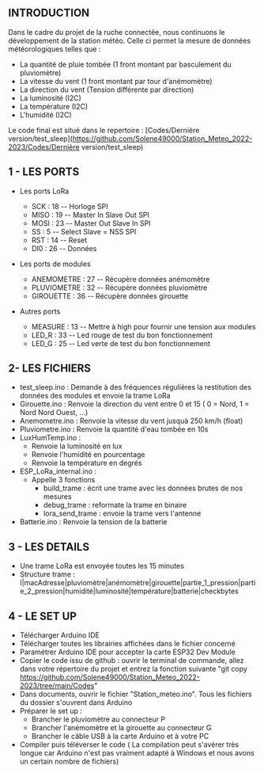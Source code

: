 INTRODUCTION
-
Dans le cadre du projet de la ruche connectée, nous continuons le développement de la station météo.
Celle ci permet  la mesure de données météorologiques telles que :
- La quantité de pluie tombée (1 front montant par basculement du pluviomètre)
- La vitesse du vent (1 front montant par tour d'anémomètre)
- La direction du vent (Tension différente par direction)
- La luminosité (I2C)
- La température (I2C)
- L'humidité (I2C)

Le code final est situé dans le repertoire : [Codes/Dernière version/test_sleep](https://github.com/Solene49000/Station_Meteo_2022-2023/Codes/Dernière version/test_sleep)

1 - LES PORTS
-

- Les ports LoRa
  - SCK : 18 -- Horloge SPI
  - MISO : 19 -- Master In Slave Out SPI
  - MOSI : 23 -- Master Out Slave In SPI
  - SS : 5 -- Select Slave = NSS SPI
  - RST : 14 -- Reset
  - DI0 : 26 -- Données
  
- Les ports de modules
  - ANEMOMETRE : 27 -- Récupère données anémomètre
  - PLUVIOMETRE : 32 -- Récupère données pluviomètre
  - GIROUETTE : 36 -- Récupère données girouette

- Autres ports
  - MEASURE : 13 -- Mettre à high pour fournir une tension aux modules
  - LED_R : 33 -- Led rouge de test du bon fonctionnement
  - LED_G : 25 -- Led verte de test du bon fonctionnement


2- LES FICHIERS
-
- test_sleep.ino : Demande à des fréquences régulières la restitution des données des modules et envoie la trame LoRa
- Girouette.ino : Renvoie la direction du vent entre 0 et 15 ( 0 = Nord, 1 = Nord Nord Ouest, ...)
- Anemometre.ino : Renvoie la vitesse du vent jusquà 250 km/h (float)
- Pluviometre.ino : Renvoie la quantité d'eau tombée en 10s
- LuxHumTemp.ino : 
  - Renvoie la luminosité en lux
  - Renvoie l'humidité en pourcentage
  - Renvoie la température en degrés
- ESP_LoRa_internal.ino : 
  - Appelle 3 fonctions
    - build_trame : écrit une trame avec les données brutes de nos mesures
    - debug_trame : reformate la trame en binaire
    - lora_send_trame : envoie la trame vers l'antenne
- Batterie.ino : Renvoie la tension de la batterie
 
3 - LES DETAILS
-
- Une trame LoRa est envoyée toutes les 15 minutes
- Structure trame :   I|macAdresse|pluviomètre|anémomètre|girouette|partie_1_pression|partie_2_pression|humidité|luminosité|température|batterie|checkbytes

4 - LE SET UP
-
- Télécharger Arduino IDE
- Télécharger toutes les librairies affichées dans le fichier concerné
- Paramétrer Arduino IDE pour accepter la carte ESP32 Dev Module
- Copier le code issu de github : ouvrir le terminal de commande, allez dans votre répertoire du projet et entrez la fonction suivante "git copy https://github.com/Solene49000/Station_Meteo_2022-2023/tree/main/Codes"
- Dans documents, ouvrir le fichier "Station_meteo.ino". Tous les fichiers du dossier s'ouvrent dans Arduino
- Préparer le set up :
  - Brancher le pluviomètre au connecteur P
  - Brancher l'anémomètre et la girouette au connecteur G
  - Brancher le câble USB à la carte Arduino et à votre PC
- Compiler puis téléverser le code ( La compilation peut s'avérer très longue car Arduino n'est pas vraiment adapté à Windows et nous avons un certain nombre de fichiers)
